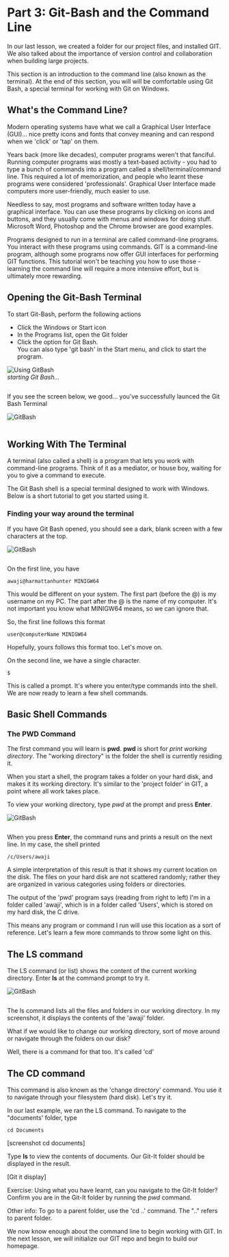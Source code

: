 # Part 3: Git-Bash and the Command Line

In our last lesson, we created a folder for our project files, and installed GIT. We also talked about the importance of version control and collaboration when building large projects.

This section is an introduction to the command line (also known as the terminal). At the end of this section, you will will be comfortable using Git Bash, a special terminal for working with Git on Windows.

## What's the Command Line?
Modern operating systems have what we call a Graphical User Interface (GUI)... nice pretty icons and fonts that convey meaning and can respond when we 'click' or 'tap' on them. 

Years back (more like decades), computer programs weren't that fanciful. Running computer programs was mostly a text-based activity - you had to type a bunch of commands into a program called a shell/terminal/command line. This required a lot of memorization, and people who learnt these programs were considered 'professionals'. Graphical User Interface made computers more user-friendly, much easier to use.

Needless to say, most programs and software written today have a graphical interface. You can use these programs by clicking on icons and buttons, and they usually come with menus and windows for doing stuff. Microsoft Word, Photoshop and the Chrome browser are good examples.

Programs designed to run in a terminal are called command-line programs. You interact with these programs using commands. GIT is a command-line program, although some programs now offer GUI interfaces for performing GIT functions. This tutorial won't be teaching you how to use those - learning the command line will require a more intensive effort, but is ultimately more rewarding.

## Opening the Git-Bash Terminal
To start Git-Bash, perform the following actions  
 - Click the Windows or Start icon
 - In the Programs list, open the Git folder
 - Click the option for Git Bash.  
You can also type 'git bash' in the Start menu, and click to start the program.  

![Using GitBash](./screenshots/11-GitBash.png)  
*starting Git Bash...*
<pre>
</pre>

If you see the screen below, we good...  you've successfully launced the Git Bash Terminal

![GitBash](./screenshots/12-GitBashPrompt.png)  
<pre>
</pre>


## Working With The Terminal
A terminal (also called a shell) is a program that lets you work with command-line programs. Think of it as a mediator, or house boy, waiting for you to give a command to execute.

The Git Bash shell is a special terminal designed to work with Windows. Below is a short tutorial to get you started using it.

### Finding your way around the terminal
 If you have Git Bash opened, you should see a dark, blank screen with a few characters at the top.  

 
![GitBash](./screenshots/12-GitBashPrompt.png)  
<pre>
</pre>
On the first line, you have  

`awaji@harmattanhunter MINIGW64 `

This would be different on your system. The first part (before the @) is my username on my PC. The part after the @ is the name of my computer. It's not important you know what MINIGW64 means, so we can ignore that.

So, the first line follows this format  

`user@computerName MINIGW64`

Hopefully, yours follows this format too. Let's move on.

On the second line, we have a single character.  

` $ `

This is called a prompt. It's where you enter/type commands into the shell. We are now ready to learn a few shell commands.



## Basic Shell Commands

### The PWD Command
The first command you will learn is **pwd**. **pwd** is short for *print working directory*. The "working directory" is the folder the shell is currently residing it.

When you start a shell, the program takes a folder on your hard disk, and makes it its working directory. It's similar to the 'project folder' in GIT, a point where all work takes place. 

To view your working directory, type *pwd* at the prompt and press **Enter**.  

![GitBash](./screenshots/13-PWD.png)  
<pre>
</pre>

When you press **Enter**, the command runs and prints a result on the next line. In my case, the shell printed

` /c/Users/awaji `

A simple interpretation of this result is that it shows my current location on the disk. The files on your hard disk are not scattered randomly; rather they are organized in various categories using folders or directories.

The output of the 'pwd' program says (reading from right to left) I'm in a folder called 'awaji', which is in a folder called 'Users', which is stored on my hard disk, the C drive.

This means any program or command I run will use this location as a sort of reference. Let's learn a few more commands to throw some light on this.

## The LS command
The LS command (or list) shows the content of the current working directory. Enter **ls** at the command prompt to try it.

![GitBash](./screenshots/14-List.png)  
<pre>
</pre>

The ls command lists all the files and folders in our working directory. In my screenshot, it displays the contents of the 'awaji' folder. 

What if we would like to change our working directory, sort of move around or navigate through the folders on our disk?

Well, there is a command for that too. It's called 'cd'

## The CD command
This command is also known as the 'change directory' command. You use it to navigate through your filesystem (hard disk). Let's try it.

In our last example, we ran the LS command. To navigate to the "documents' folder, type

` cd Documents `

[screenshot cd documents]

Type **ls** to view the contents of documents. Our Git-It folder should be displayed in the result.

[Git it display]

Exercise:
    Using what you have learnt, can you navigate to the Git-It folder?
    Confirm you are in the Git-It folder by running the *pwd* command.

Other info:
    To go to a parent folder, use the 'cd ..' command. The ".." refers to parent folder.

We now know enough about the command line to begin working with GIT. In the next lesson, we will initialize our GIT repo and begin to build our homepage.

<!-- 

## The CD Command (move to documents)

## the mkdir command (make directory)

## a brief on filepath

## further study on the command line

## Initializing our GIT repository

## the git init command

## working directory, repo, and index/staging area
## the git add command

## the git commit
    seeing others (ls) (command line and modifiers)
    looking around
    moving out
    moving up
    moving down

 -->
